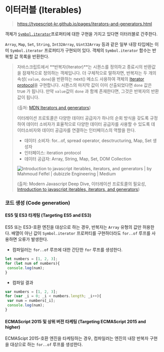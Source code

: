 # 이터러블 (Iterables)

> https://typescript-kr.github.io/pages/iterators-and-generators.html



객체가 [`Symbol.iterator`](https://www.typescriptlang.org/docs/handbook/symbols.html#symboliterator)프로퍼티에 대한 구현을 가지고 있다면 이터러블로 간주한다.

`Array`, `Map`, `Set`, `String`, `Int32Array`, `Uint32Array` 등과 같은 일부 내장 타입에는 이미 `Symbol.iterator` 프로퍼티가 구현되어 있다.  객체의 `Symbol.iterator` 함수는 반복할 값 목록을 반환한다.

> 자바스크립트에서 **반복자(Iterator)**는 시퀀스를 정의하고 종료시의 반환값을 잠재적으로 정의하는 객체입니다. 더 구체적으로 말하자면, 반복자는 두 개의 속성( `value`, `done`)을 반환하는 next() 메소드 사용하여 객체의 [Iterator protocol](https://developer.mozilla.org/en-US/docs/Web/JavaScript/Reference/Iteration_protocols#The_iterator_protocol)을 구현합니다. 시퀀스의 마지막 값이 이미 산출되었다면 `done` 값은 true 가 됩니다. 만약 `value`값이 `done` 과 함께 존재한다면, 그것은 반복자의 반환값이 됩니다.
>
> (출처: [MDN Iterators and generators](https://developer.mozilla.org/ko/docs/Web/JavaScript/Guide/Iterators_and_Generators)) 
>
> 
>
> 이터레이션 프로토콜은 다양한 데이터 공급자가 하나의 순회 방식을 갖도록 규정하여 데이터 소비자가 효율적으로 다양한 데이터 공급자를 사용할 수 있도록 데이터소비자와 데이터 공급자를 연결하는 인터페이스의 역할을 한다. 
>
> - 데이터 소비자: for...of, spread operator, desctructuring, Map, Set 생성자
> - 인터페이스: iteration protocol
> - 데이터 공급자: Array, String, Map, Set, DOM Collection
>
> ![Introduction to javascript iterables, iterators, and generators | by  Mahmoud Felfel | dubizzle Engineering | Medium](https://miro.medium.com/max/1374/1*aw0ODP5vE6ajNe2A3xH8ig.png)
>
> (출처: Modern Javascript Deep Dive, 이터레이션 프로토콜의 필요성, [Introduction to javascript iterables, iterators, and generators](https://medium.com/dubizzletechblog/introduction-to-javascript-iterables-iterators-and-generators-a26be413dfd9))



### 코드 생성 (Code generation)

#### ES5 및 ES3 타게팅 (Targeting ES5 and ES3)

ES5 또는 ES3-호환 엔진을 대상으로 하는 경우, 반복자는 `Array` 유형의 값만 허용한다. 배열이 아닌 값이 `Symbol.iterator` 프로퍼티를 구현하더라도  `for..of` 루프를 사용하면 오류가 발생한다.

- 컴파일러는 `for..of` 루프에 대한 간단한 `for` 루프를 생성한다.

```ts
let numbers = [1, 2, 3];
for (let num of numbers){
 console.log(num);
}
```

- 컴파일 결과 

```ts
var numbers = [1, 2, 3];
for (var _i = 0; _i < numbers.length; _i++){
 var num = numbers[_i];
 console.log(num);
}
```



#### ECMAScript 2015 및 상위 버전 타케팅 (Targeting ECMAScript 2015 and higher)

ECMAScipt 2015-호환 엔진을 타케팅하는 경우, 컴파일러는 엔진의 내장 반복자 구현을 대상으로 하는 `for..of` 루프를 생성한다.